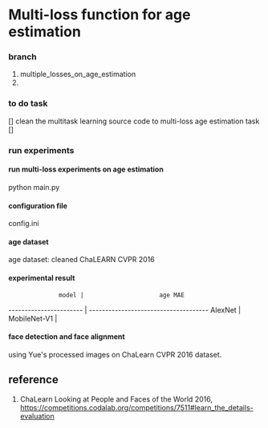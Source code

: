 # Multi-loss function for age estimation

### branch

1. multiple_losses_on_age_estimation  
2.   

<!-- ## example

![Example](./master/example/example_03.png) -->


### to do task

[] clean the multitask learning source code to multi-loss age estimation task  
[] 

### run experiments

#### run multi-loss experiments on age estimation 

python main.py  

####  configuration file

config.ini  

#### age dataset

age dataset: cleaned ChaLEARN CVPR 2016  

#### experimental result

                  model |                     age MAE 
----------------------- | -------------------------------------
AlexNet                 |                                      
MobileNet-V1            |                                      
                  


#### face detection and face alignment

using Yue's processed images on ChaLearn CVPR 2016 dataset.




## reference

1. ChaLearn Looking at People and Faces of the World 2016, https://competitions.codalab.org/competitions/7511#learn_the_details-evaluation 